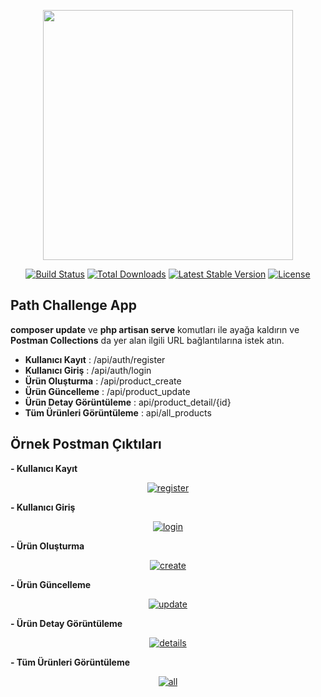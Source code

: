 <p align="center"><a href="https://laravel.com" target="_blank"><img src="https://raw.githubusercontent.com/laravel/art/master/logo-lockup/5%20SVG/2%20CMYK/1%20Full%20Color/laravel-logolockup-cmyk-red.svg" width="400"></a></p>

<p align="center">
    <a href="https://travis-ci.org/laravel/framework"><img src="https://travis-ci.org/laravel/framework.svg" alt="Build Status"></a>
    <a href="https://packagist.org/packages/laravel/framework"><img src="https://img.shields.io/packagist/dt/laravel/framework" alt="Total Downloads"></a>
    <a href="https://packagist.org/packages/laravel/framework"><img src="https://img.shields.io/packagist/v/laravel/framework" alt="Latest Stable Version"></a>
    <a href="https://packagist.org/packages/laravel/framework"><img src="https://img.shields.io/packagist/l/laravel/framework" alt="License"></a>
</p>

## Path Challenge App

<b>composer update</b> ve <b>php artisan serve</b> komutları ile ayağa kaldırın ve <b>Postman Collections</b> da yer alan ilgili URL bağlantılarına istek atın.

- <b>Kullanıcı Kayıt</b> : /api/auth/register
- <b>Kullanıcı Giriş</b> : /api/auth/login
- <b>Ürün Oluşturma</b>  : /api/product_create
- <b>Ürün Güncelleme</b>  : /api/product_update
- <b>Ürün Detay Görüntüleme</b>  : api/product_detail/{id}
- <b>Tüm Ürünleri Görüntüleme</b>  : api/all_products

## Örnek Postman Çıktıları

<b>- Kullanıcı Kayıt</b>
<p align="center">
    <a target="_blank" href="https://ibb.co/hmqvSxQ"><img src="https://i.ibb.co/fxc7sV6/register.png" alt="register" border="0"></a>
</p>

<b>- Kullanıcı Giriş</b>
<p align="center">
    <a target="_blank" href="https://ibb.co/gtvH72x"><img src="https://i.ibb.co/j3VB5NS/login.png" alt="login" border="0"></a>
</p>

<b>- Ürün Oluşturma</b>
<p align="center">
    <a target="_blank" href="https://ibb.co/7WtbPLX"><img src="https://i.ibb.co/3Nmk2Q7/create.png" alt="create" border="0"></a>
</p>

<b>- Ürün Güncelleme</b>
<p align="center">
    <a target="_blank" href="https://ibb.co/G0n29Cp"><img src="https://i.ibb.co/g3mTdt9/update.png" alt="update" border="0"></a>
</p>

<b>- Ürün Detay Görüntüleme</b>
<p align="center"> 
    <a target="_blank" href="https://ibb.co/gd4z2Pt"><img src="https://i.ibb.co/8bY6CdP/details.png" alt="details" border="0"></a>
</p>

<b>- Tüm Ürünleri Görüntüleme</b>
<p align="center">
    <a target="_blank" href="https://ibb.co/4mYTw9C"><img src="https://i.ibb.co/6n1PcVG/all.png" alt="all" border="0"></a>
</p>




